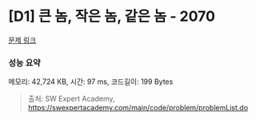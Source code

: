 # [D1] 큰 놈, 작은 놈, 같은 놈 - 2070 

[문제 링크](https://swexpertacademy.com/main/code/problem/problemDetail.do?contestProbId=AV5QQ6qqA40DFAUq) 

### 성능 요약

메모리: 42,724 KB, 시간: 97 ms, 코드길이: 199 Bytes



> 출처: SW Expert Academy, https://swexpertacademy.com/main/code/problem/problemList.do